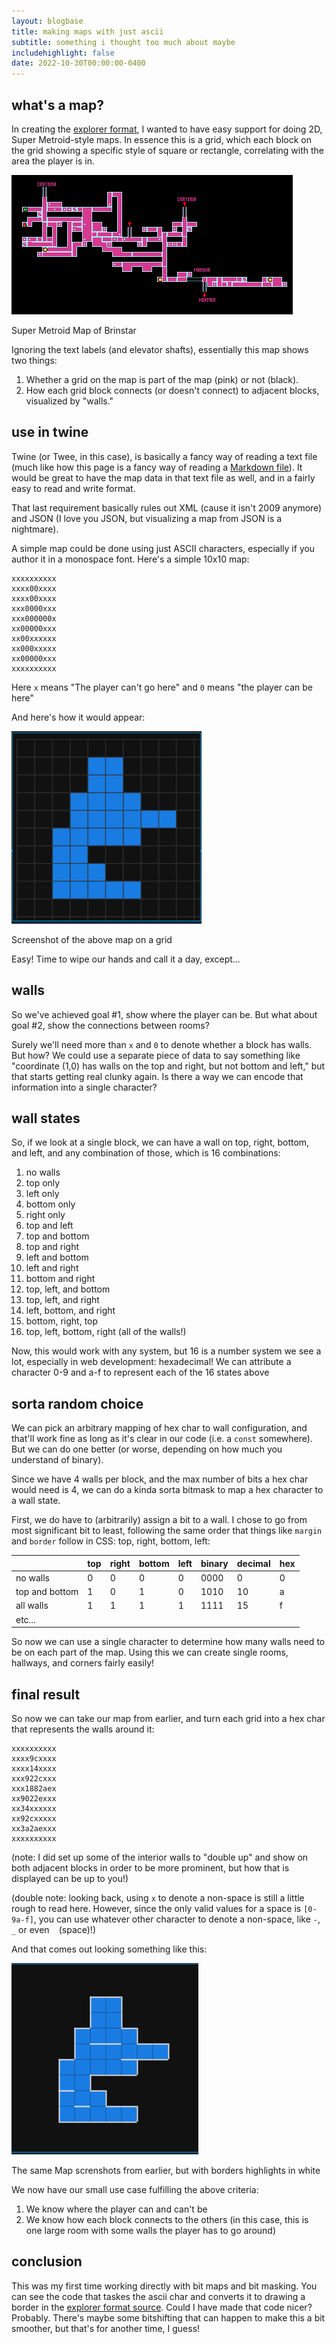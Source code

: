 ```yaml
---
layout: blogbase
title: making maps with just ascii
subtitle: something i thought too much about maybe
includehighlight: false
date: 2022-10-30T00:00:00-0400
---
```


## what's a map?

In creating the [explorer format](/blog/creating-twine-format), I wanted to have easy support for doing 2D, Super Metroid-style maps. In essence this is a grid, which each block on the grid showing a specific style of square or rectangle, correlating with the area the player is in.

<p class="img"><img src="/blog/images/retropixel-net-brinstar.gif" alt="Super Metroid Map of Brinstar" /></p>
<p class="caption">Super Metroid Map of Brinstar</p>

Ignoring the text labels (and elevator shafts), essentially this map shows two things:

1. Whether a grid on the map is part of the map (pink) or not (black).
2. How each grid block connects (or doesn't connect) to adjacent blocks, visualized by "walls."

## use in twine

Twine (or Twee, in this case), is basically a fancy way of reading a text file (much like how this page is a fancy way of reading a <a href="https://github.com/washingtonsteven/the-website/blob/main/blog/making-ascii-maps.md" target="_blank" rel="noopener noreferrer">Markdown file</a>). It would be great to have the map data in that text file as well, and in a fairly easy to read and write format.

That last requirement basically rules out XML (cause it isn't 2009 anymore) and JSON (I love you JSON, but visualizing a map from JSON is a nightmare).

A simple map could be done using just ASCII characters, especially if you author it in a monospace font. Here's a simple 10x10 map:

```
xxxxxxxxxx
xxxx00xxxx
xxxx00xxxx
xxx0000xxx
xxx000000x
xx00000xxx
xx00xxxxxx
xx000xxxxx
xx00000xxx
xxxxxxxxxx
```

Here `x` means "The player can't go here" and `0` means "the player can be here"

And here's how it would appear:

<p class="img"><img src="/blog/images/map-screenshot.png" alt="Screenshot of the above map on a grid" /></p>
<p class="caption">Screenshot of the above map on a grid</p>

Easy! Time to wipe our hands and call it a day, except...

## walls

So we've achieved goal #1, show where the player can be. But what about goal #2, show the connections between rooms?

Surely we'll need more than `x` and `0` to denote whether a block has walls. But how? We could use a separate piece of data to say something like "coordinate (1,0) has walls on the top and right, but not bottom and left," but that starts getting real clunky again. Is there a way we can encode that information into a single character?

## wall states

So, if we look at a single block, we can have a wall on top, right, bottom, and left, and any combination of those, which is 16 combinations:

1. no walls
2. top only
3. left only
4. bottom only
5. right only
6. top and left
7. top and bottom
8. top and right
9. left and bottom
10. left and right
11. bottom and right
12. top, left, and bottom
13. top, left, and right
14. left, bottom, and right
15. bottom, right, top
16. top, left, bottom, right (all of the walls!)

Now, this would work with any system, but 16 is a number system we see a lot, especially in web development: hexadecimal! We can attribute a character 0-9 and a-f to represent each of the 16 states above

## sorta random choice

We can pick an arbitrary mapping of hex char to wall configuration, and that'll work fine as long as it's clear in our code (i.e. a `const` somewhere). But we can do one better (or worse, depending on how much you understand of binary).

Since we have 4 walls per block, and the max number of bits a hex char would need is 4, we can do a kinda sorta bitmask to map a hex character to a wall state.

First, we do have to (arbitrarily) assign a bit to a wall. I chose to go from most significant bit to least, following the same order that things like `margin` and `border` follow in CSS: top, right, bottom, left:


|                | top | right | bottom | left | binary | decimal | hex |
| -------------- | --- | ----- | ------ | ---- | ------ | ------- | --- |
| no walls       |  0  |   0   |   0    |  0   |  0000  |    0    |  0  |
| top and bottom |  1  |   0   |   1    |  0   |  1010  |   10    |  a  |
| all walls      |  1  |   1   |   1    |  1   |  1111  |   15    |  f  |
| etc...         |     |       |        |      |        |         |     |

So now we can use a single character to determine how many walls need to be on each part of the map. Using this we can create single rooms, hallways, and corners fairly easily!

## final result

So now we can take our map from earlier, and turn each grid into a hex char that represents the walls around it:

```
xxxxxxxxxx
xxxx9cxxxx
xxxx14xxxx
xxx922cxxx
xxx1882aex
xx9022exxx
xx34xxxxxx
xx92cxxxxx
xx3a2aexxx
xxxxxxxxxx
```
(note: I did set up some of the interior walls to "double up" and show on both adjacent blocks in order to be more prominent, but how that is displayed can be up to you!)

(double note: looking back, using `x` to denote a non-space is still a little rough to read here. However, since the only valid values for a space is `[0-9a-f]`, you can use whatever other character to denote a non-space, like `-`, `_` or even <code>&nbsp;</code> (space)!)

And that comes out looking something like this:

<p class="img"><img src="/blog/images/mapwalls-screenshot.png" alt="The same Map screnshots from earlier, but with borders highlights in white"></p>
<p class="caption">The same Map screnshots from earlier, but with borders highlights in white</p>

We now have our small use case fulfilling the above criteria:

1. We know where the player can and can't be
2. We know how each block connects to the others (in this case, this is one large room with some walls the player has to go around)

## conclusion

This was my first time working directly with bit maps and bit masking. You can see the code that taskes the ascii char and converts it to drawing a border in the <a href="https://github.com/washingtonsteven/explorer-format/blob/main/src/CanvasMap.ts#L334-L385" target="_blank" rel="noopener noreferrer">explorer format source</a>. Could I have made that code nicer? Probably. There's maybe some bitshifting that can happen to make this a bit smoother, but that's for another time, I guess!
